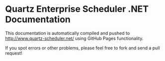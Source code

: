 # Quartz Enterprise Scheduler .NET Documentation

This documentation is automatically compiled and pushed to http://www.quartz-scheduler.net/ using GitHub Pages functionality.

If you spot errors or other problems, please feel free to fork and send a pull request!
